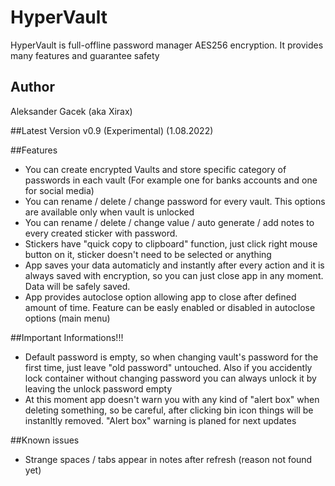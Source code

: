 # HyperVault
HyperVault is full-offline password manager AES256 encryption. It provides many features and guarantee safety


## Author
Aleksander Gacek (aka Xirax)

##Latest Version
v0.9 (Experimental) (1.08.2022)

##Features
- You can create encrypted Vaults and store specific category of passwords in each vault (For example one for banks accounts and one for social media)
- You can rename / delete / change password for every vault. This options are available only when vault is unlocked
- You can rename / delete / change value / auto generate / add notes to every created sticker with password. 
- Stickers have "quick copy to clipboard" function, just click right mouse button on it, sticker doesn't need to be selected or anything
- App saves your data automaticly and instantly after every action and it is always saved with encryption, so you can just close app in any moment. Data will be safely saved. 
- App provides autoclose option allowing app to close after defined amount of time. Feature can be easly enabled or disabled in autoclose options (main menu)

##Important Informations!!!
- Default password is empty, so when changing vault's password for the first time, just leave "old password" untouched. Also if you accidently lock container without changing password you can always unlock it by leaving the unlock password empty
- At this moment app doesn't warn you with any kind of "alert box" when deleting something, so be careful, after clicking bin icon things will be instanltly removed. "Alert box" warning is planed for next updates

##Known issues
- Strange spaces / tabs appear in notes after refresh (reason not found yet)
